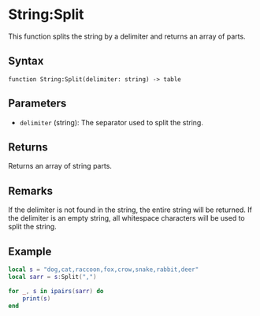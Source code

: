 # String:Split
This function splits the string by a delimiter and returns an array of parts.

## Syntax

`function String:Split(delimiter: string) -> table`

## Parameters

- `delimiter` (string): The separator used to split the string.

## Returns

Returns an array of string parts.

## Remarks

If the delimiter is not found in the string, the entire string will be returned. If the delimiter is an empty string, all whitespace characters will be used to split the string.

## Example

```lua
local s = "dog,cat,raccoon,fox,crow,snake,rabbit,deer"
local sarr = s:Split(",")

for _, s in ipairs(sarr) do
    print(s)
end
```